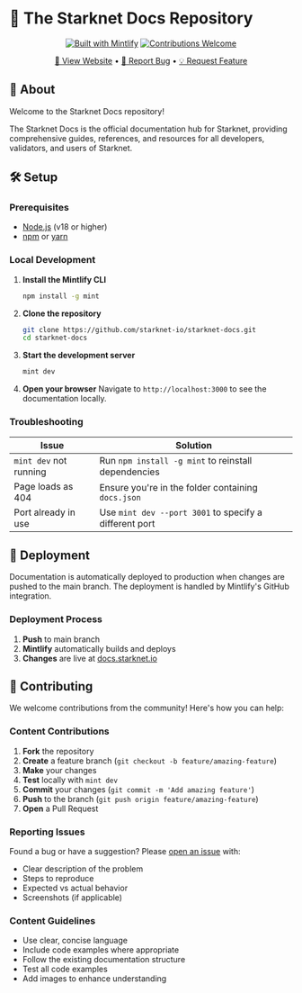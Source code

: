 # 🌟 The Starknet Docs Repository

<div align="center">

[![Built with Mintlify](https://img.shields.io/badge/built%20with-mintlify-00D4AA?style=for-the-badge)](https://mintlify.com)
[![Contributions Welcome](https://img.shields.io/badge/contributions-welcome-brightgreen?style=for-the-badge)](README.md#-contributing)

[👀 View Website](https://docs.starknet.io) • [🐛 Report Bug](https://github.com/starknet-io/starknet-docs/issues) • [💡 Request Feature](https://github.com/starknet-io/starknet-docs/issues)

</div>

## 📖 About

Welcome to the Starknet Docs repository!

The Starknet Docs is the official documentation hub for Starknet, providing comprehensive guides, references, and resources for all developers, validators, and users of Starknet.

## 🛠️ Setup

### Prerequisites

- [Node.js](https://nodejs.org/) (v18 or higher)
- [npm](https://www.npmjs.com/) or [yarn](https://yarnpkg.com/)

### Local Development

1. **Install the Mintlify CLI**
   ```bash
   npm install -g mint
   ```

2. **Clone the repository**
   ```bash
   git clone https://github.com/starknet-io/starknet-docs.git
   cd starknet-docs
   ```

3. **Start the development server**
   ```bash
   mint dev
   ```

4. **Open your browser**
   Navigate to `http://localhost:3000` to see the documentation locally.

### Troubleshooting

| Issue | Solution |
|-------|----------|
| `mint dev` not running | Run `npm install -g mint` to reinstall dependencies |
| Page loads as 404 | Ensure you're in the folder containing `docs.json` |
| Port already in use | Use `mint dev --port 3001` to specify a different port |

## 🚀 Deployment

Documentation is automatically deployed to production when changes are pushed to the main branch. The deployment is handled by Mintlify's GitHub integration.

### Deployment Process

1. **Push** to main branch
2. **Mintlify** automatically builds and deploys
3. **Changes** are live at [docs.starknet.io](https://docs.starknet.io)

## 🤝 Contributing

We welcome contributions from the community! Here's how you can help:

### Content Contributions

1. **Fork** the repository
2. **Create** a feature branch (`git checkout -b feature/amazing-feature`)
3. **Make** your changes
4. **Test** locally with `mint dev`
5. **Commit** your changes (`git commit -m 'Add amazing feature'`)
6. **Push** to the branch (`git push origin feature/amazing-feature`)
7. **Open** a Pull Request

### Reporting Issues

Found a bug or have a suggestion? Please [open an issue](https://github.com/starknet-io/starknet-docs/issues) with:

- Clear description of the problem
- Steps to reproduce
- Expected vs actual behavior
- Screenshots (if applicable)

### Content Guidelines

- Use clear, concise language
- Include code examples where appropriate
- Follow the existing documentation structure
- Test all code examples
- Add images to enhance understanding
